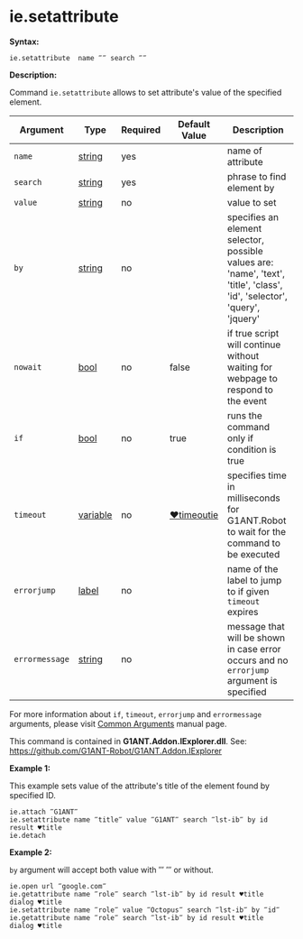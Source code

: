# ie.setattribute

**Syntax:**

```G1ANT
ie.setattribute  name ‴‴ search ‴‴ 
```

**Description:**

Command `ie.setattribute` allows to set attribute's value of the specified element.

| Argument | Type | Required | Default Value | Description |
| -------- | ---- | -------- | ------------- | ----------- |
|`name`| [string](https://github.com/G1ANT-Robot/G1ANT.Manual/blob/master/G1ANT-Language/Structures/string.md) | yes |  | name of attribute |
|`search`| [string](https://github.com/G1ANT-Robot/G1ANT.Manual/blob/master/G1ANT-Language/Structures/string.md) | yes |  | phrase to find element by |
|`value`| [string](https://github.com/G1ANT-Robot/G1ANT.Manual/blob/master/G1ANT-Language/Structures/string.md) | no |  | value to set |
|`by`| [string](https://github.com/G1ANT-Robot/G1ANT.Manual/blob/master/G1ANT-Language/Structures/string.md) | no |  | specifies an element selector, possible values are: 'name', 'text', 'title', 'class', 'id', 'selector', 'query', 'jquery'|
|`nowait`| [bool](https://github.com/G1ANT-Robot/G1ANT.Manual/blob/master/G1ANT-Language/Structures/bool.md) | no | false | if true script will continue without waiting for webpage to respond to the event |
|`if`| [bool](https://github.com/G1ANT-Robot/G1ANT.Manual/blob/master/G1ANT-Language/Structures/bool.md) | no | true | runs the command only if condition is true |
|`timeout`| [variable](https://github.com/G1ANT-Robot/G1ANT.Manual/blob/master/G1ANT-Language/Special-Characters/variable.md) | no | [♥timeoutie](https://github.com/G1ANT-Robot/G1ANT.Manual/blob/master/G1ANT-Language/Variables/Special-Variables.md) | specifies time in milliseconds for G1ANT.Robot to wait for the command to be executed |
|`errorjump` | [label](https://github.com/G1ANT-Robot/G1ANT.Manual/blob/master/G1ANT-Language/Structures/label.md) | no | | name of the label to jump to if given `timeout` expires |
|`errormessage`| [string](https://github.com/G1ANT-Robot/G1ANT.Manual/blob/master/G1ANT-Language/Structures/string.md) | no |  | message that will be shown in case error occurs and no `errorjump` argument is specified |

For more information about `if`, `timeout`, `errorjump` and `errormessage` arguments, please visit [Common Arguments](https://github.com/G1ANT-Robot/G1ANT.Manual/blob/master/G1ANT-Language/Common-Arguments.md)  manual page.

This command is contained in **G1ANT.Addon.IExplorer.dll**.
See: https://github.com/G1ANT-Robot/G1ANT.Addon.IExplorer

**Example 1:**

This example sets value of the attribute's title of the element found by specified ID.

```G1ANT
ie.attach ‴G1ANT‴
ie.setattribute name ‴title‴ value ‴G1ANT‴ search ‴lst-ib‴ by id result ♥title
ie.detach
```

**Example 2:**

`by` argument will accept both value with ‴ ‴ or without.

```G1ANT
ie.open url ‴google.com‴
ie.getattribute name ‴role‴ search ‴lst-ib‴ by id result ♥title
dialog ♥title
ie.setattribute name ‴role‴ value ‴Octopus‴ search ‴lst-ib‴ by ‴id‴
ie.getattribute name ‴role‴ search ‴lst-ib‴ by id result ♥title
dialog ♥title
```
